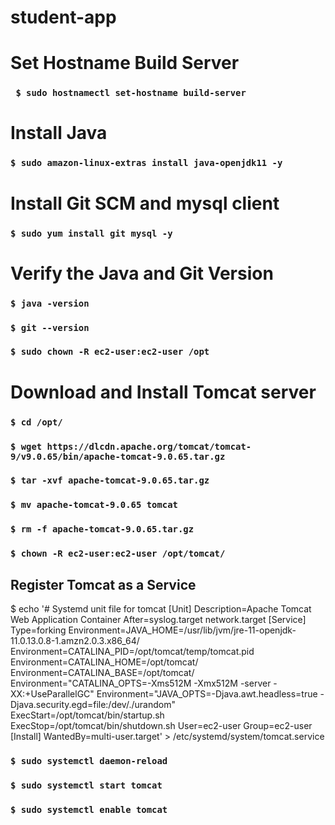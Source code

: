 # student-app

# Set Hostname Build Server
### ``` $ sudo hostnamectl set-hostname build-server```

# Install Java
### ```$ sudo amazon-linux-extras install java-openjdk11 -y```

# Install Git SCM and mysql client
### ```$ sudo yum install git mysql -y```

# Verify the Java and Git Version
### ```$ java -version```

### ```$ git --version```

### ```$ sudo chown -R ec2-user:ec2-user /opt```

# Download and Install Tomcat server

### ```$ cd /opt/```

### ```$ wget https://dlcdn.apache.org/tomcat/tomcat-9/v9.0.65/bin/apache-tomcat-9.0.65.tar.gz```

### ```$ tar -xvf apache-tomcat-9.0.65.tar.gz```

### ```$ mv apache-tomcat-9.0.65 tomcat```

### ```$ rm -f apache-tomcat-9.0.65.tar.gz```

### ```$ chown -R ec2-user:ec2-user /opt/tomcat/```

## Register Tomcat as a Service

$ echo '# Systemd unit file for tomcat
[Unit]
Description=Apache Tomcat Web Application Container
After=syslog.target network.target
[Service]
Type=forking
Environment=JAVA_HOME=/usr/lib/jvm/jre-11-openjdk-11.0.13.0.8-1.amzn2.0.3.x86_64/
Environment=CATALINA_PID=/opt/tomcat/temp/tomcat.pid
Environment=CATALINA_HOME=/opt/tomcat/
Environment=CATALINA_BASE=/opt/tomcat/
Environment="CATALINA_OPTS=-Xms512M -Xmx512M -server -XX:+UseParallelGC"
Environment="JAVA_OPTS=-Djava.awt.headless=true -Djava.security.egd=file:/dev/./urandom"
ExecStart=/opt/tomcat/bin/startup.sh
ExecStop=/opt/tomcat/bin/shutdown.sh
User=ec2-user
Group=ec2-user
[Install]
WantedBy=multi-user.target' > /etc/systemd/system/tomcat.service

### ```$ sudo systemctl daemon-reload```

### ```$ sudo systemctl start tomcat```

### ```$ sudo systemctl enable tomcat```
